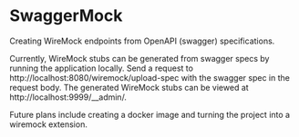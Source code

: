 # SwaggerMock
Creating WireMock endpoints from OpenAPI (swagger) specifications.

Currently, WireMock stubs can be generated from swagger specs by running the application locally. 
Send a request to http://localhost:8080/wiremock/upload-spec with the swagger spec in the 
request body. The generated WireMock stubs can be viewed at http://localhost:9999/__admin/.

Future plans include creating a docker image and turning the project into a wiremock extension. 